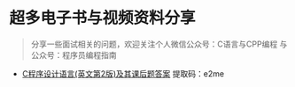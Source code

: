 # 超多电子书与视频资料分享
>分享一些面试相关的问题，欢迎关注个人微信公众号：C语言与CPP编程  与公众号：程序员编程指南
-  [C程序设计语言(英文第2版)及其课后题答案](https://pan.baidu.com/s/1xt-UN7PjmVwUPIsAegfbHA)  提取码：e2me 

